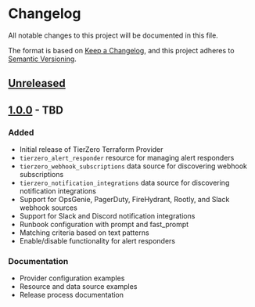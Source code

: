 # Changelog

All notable changes to this project will be documented in this file.

The format is based on [Keep a Changelog](https://keepachangelog.com/en/1.0.0/),
and this project adheres to [Semantic Versioning](https://semver.org/spec/v2.0.0.html).

## [Unreleased]

## [1.0.0] - TBD

### Added
- Initial release of TierZero Terraform Provider
- `tierzero_alert_responder` resource for managing alert responders
- `tierzero_webhook_subscriptions` data source for discovering webhook subscriptions
- `tierzero_notification_integrations` data source for discovering notification integrations
- Support for OpsGenie, PagerDuty, FireHydrant, Rootly, and Slack webhook sources
- Support for Slack and Discord notification integrations
- Runbook configuration with prompt and fast_prompt
- Matching criteria based on text patterns
- Enable/disable functionality for alert responders

### Documentation
- Provider configuration examples
- Resource and data source examples
- Release process documentation

[Unreleased]: https://github.com/tierzero/terraform-provider-tierzero/compare/v1.0.0...HEAD
[1.0.0]: https://github.com/tierzero/terraform-provider-tierzero/releases/tag/v1.0.0
